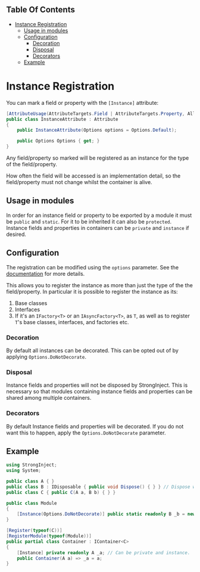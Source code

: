 <!-- START doctoc generated TOC please keep comment here to allow auto update -->
<!-- DON'T EDIT THIS SECTION, INSTEAD RE-RUN doctoc TO UPDATE -->
## Table Of Contents

- [Instance Registration](#instance-registration)
  - [Usage in modules](#usage-in-modules)
  - [Configuration](#configuration)
    - [Decoration](#decoration)
    - [Disposal](#disposal)
    - [Decorators](#decorators)
  - [Example](#example)

<!-- END doctoc generated TOC please keep comment here to allow auto update -->

# Instance Registration

You can mark a field or property with the `[Instance]` attribute:

```csharp
[AttributeUsage(AttributeTargets.Field | AttributeTargets.Property, AllowMultiple = false, Inherited = false)]
public class InstanceAttribute : Attribute
{
    public InstanceAttribute(Options options = Options.Default);

    public Options Options { get; }
}
```

Any field/property so marked will be registered as an instance for the type of the field/property.

How often the field will be accessed is an implementation detail, so the field/property must not change whilst the container is alive.

## Usage in modules

In order for an instance field or property to be exported by a module it must be `public` and `static`. For it to be inherited it can also be `protected`. Instance fields and properties in containers can be `private` and `instance` if desired.

## Configuration

The registration can be modified using the `options` parameter. See the [documentation](https://github.com/YairHalberstadt/stronginject/wiki/Registration#options) for more details.

This allows you to register the instance as more than just the type of the the field/property. In particular it is possible to register the instance as its:

1. Base classes
2. Interfaces
3. If it's an `IFactory<T>` or an `IAsyncFactory<T>`, as `T`, as well as to register `T`'s base classes, interfaces, and factories etc.

### Decoration

By default all instances can be decorated. This can be opted out of by applying `Options.DoNotDecorate`.

### Disposal

Instance fields and properties will not be disposed by StrongInject. This is necessary so that modules containing instance fields and properties can be shared among multiple containers.

### Decorators

By default Instance fields and properties will be decorated. If you do not want this to happen, apply the `Options.DoNotDecorate` parameter.

## Example

```csharp
using StrongInject;
using System;

public class A { }
public class B : IDisposable { public void Dispose() { } } // Dispose will never be called
public class C { public C(A a, B b) { } }

public class Module
{
    [Instance(Options.DoNotDecorate)] public static readonly B _b = new B(); // Must be public and static.
}

[Register(typeof(C))]
[RegisterModule(typeof(Module))]
public partial class Container : IContainer<C>
{
    [Instance] private readonly A _a; // Can be private and instance.
    public Container(A a) => _a = a;
}
```
